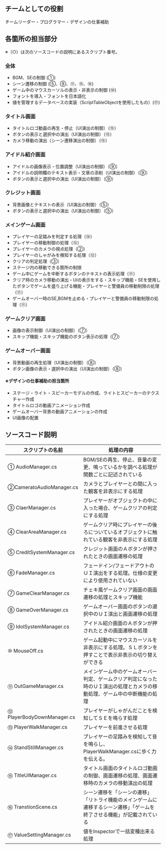 ## チームとしての役割
チームリーダー・プログラマー・デザインの仕事補助

## 各箇所の担当部分
※（○）は次のソースコードの説明にあるスクリプト番号。  
 
### 全体
- BGM、SEの制御 (①)
- シーン遷移の制御 (⑤、⑨、⑪、⑮、⑯)
- ゲーム中のマウスカーソルの表示・非表示の制御 (⑩)
- フォントを導入・フォントを日本語化
- 値を管理するデータベースの実装（ScriptTableObjectを使用したもの）(⑰)

### タイトル画面
- タイトルロゴ動画の再生・停止（UI演出の制御）（⑮）
- ボタンの表示と選択中の演出（UI演出の制御）（⑮）
- カメラ移動の演出（シーン遷移演出の制御）（⑮）

### アイドル紹介画面
- アイドルの画像表示・位置調整（UI演出の制御）（⑨）
- アイドルの説明欄のテキスト表示・文章の添削（UI演出の制御）（⑨）
- ボタンの表示と選択中の演出（UI演出の制御）（⑨）

### クレジット画面
- 背景画像とテキストの表示（UI演出の制御）（⑤）
- ボタンの表示と選択中の演出（UI演出の制御）（⑤）

### メインゲーム画面
- プレイヤーの足踏みを判定する処理（⑭）
- プレイヤーの移動制御の処理（⑬）
- プレイヤーのカメラの視点処理（②）
- プレイヤーのしゃがみを検知する処理（⑫）
- クリアの判定処理（➂）
- ステージ内の移動できる箇所の制限
- ゲーム中にゲームを中断するボタンのテキストの表示処理（⑪）
- クリア時のカメラ移動の演出・UIの表示をする・スキップ機能・SEを使用したボタンでゲームを盛り上げる機能・プレイヤーと警備員の移動制限の処理（⑪）
- ゲームオーバー時のSE,BGMを止める・プレイヤーと警備員の移動制限の処理（⑪）

### ゲームクリア画面
- 画像の表示制御（UI演出の制御）（⑦）
- スキップ機能・スキップ機能のボタン表示の処理（⑦）

### ゲームオーバー画面
- 背景動画の再生処理（UI演出の制御）（⑧）
- ボタン画像の表示・選択中の演出（UI演出の制御）（⑧）

#### ※デザインの仕事補助の担当箇所
- ステージ・ライト・スピーカーモデルの作成、ライトとスピーカーのテクスチャー作成
- タイトルロゴの動画アニメーション作成
- ゲームオーバー背景の動画アニメーションの作成
- UI画像の配置

## ソースコード説明
| スクリプトの名前 | 処理の内容 
----|----
| ① AudioManager.cs	| BGM/SEの再生、停止、音量の変更、鳴っているかを調べる処理が関数ごとに記述されている |
| ②CameratoAudioManager.cs	| カメラとプレイヤーとの間に入った観客を非表示にする処理 |
|➂ ClaerManager.cs|プレイヤーがオブジェクトの中に入った場合、ゲームクリアの判定にする処理 |
|④ ClearAreaManager.cs|ゲームクリア時にプレイヤーの後ろについているオブジェクトに触れている観客を非表示にする処理|
|⑤ CreditSystemManager.cs|クレジット画面のＡボタンが押されたときの画面遷移の処理|
|⑥ FadeManager.cs|フェードイン/フェードアウトのＵＩ演出をする処理。仕様の変更により使用されていない|
|⑦ GameClearManager.cs|チェキ風ゲームクリア画面の画面遷移の処理とスキップ機能|
|⑧ GameOverManager.cs|ゲームオーバー画面のボタンの選択中のＵＩ演出と画面遷移の処理|
|⑨ IdolSystemManager.cs|アイドル紹介画面のＡボタンが押されたときの画面遷移の処理|
|⑩ MouseOff.cs|ゲーム起動中にマウスカーソルを非表示にする処理。ＳＬボタンを押すことで表示非表示の切り替えができる|
|⑪ OutGameManager.cs|メインゲーム中のゲームオーバー判定、ゲームクリア判定になった時のＵＩ演出の処理とカメラの移動処理、ゲーム中の中断機能の処理|
|⑫ PlayerBodyDownManager.cs|プレイヤーがしゃがんだことを検知してＳＥを鳴らす処理|
|⑬ PlayerWalkManager.cs|プレイヤーを前進させる処理|
|⑭ StandStillManager.cs|プレイヤーの足踏みを検知して音を鳴らし、PlayerWalkManager.csに歩く力を伝える。|
|⑮ TitleUIManager.cs|タイトル画面のタイトルロゴ動画の制御、画面遷移の処理、画面遷移時のカメラの移動演出の処理|
|⑯ TranstionScene.cs|シーン遷移を「シーンの遷移」「リトライ機能のメインゲームに遷移するシーン遷移」「ゲームを終了させる機能」が記載されている|
|⑰ ValueSettingManager.cs|値をInspectorで一括変種出来る処理|
